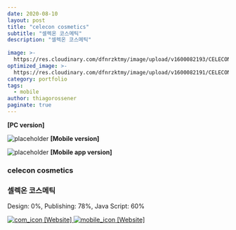 ```yaml
---
date: 2020-08-10
layout: post
title: "celecon cosmetics"
subtitle: "셀렉온 코스메틱"
description: "셀렉온 코스메틱"
  
image: >-
  https://res.cloudinary.com/dfnrzktmy/image/upload/v1600082193/CELECONC-768x1806_jy6bw1.png
optimized_image: >-
  https://res.cloudinary.com/dfnrzktmy/image/upload/v1600082191/CELECONC_sum-400x260_yyiedw.png
category: portfolio
tags: 
  - mobile
author: thiagorossener
paginate: true
---
```

<strong>[PC version]</strong>

![placeholder](https://res.cloudinary.com/dfnrzktmy/image/upload/v1600082191/CELECONC_m-400x866_z5qsqr.png "celecon cosmetics Mobile image")
<strong>[Mobile version]</strong>

![placeholder](https://res.cloudinary.com/dfnrzktmy/image/upload/v1600082191/CELECONC_app-400x823_sjxgto.png "celecon cosmetics Mobile app image")
<strong>[Mobile app version]</strong>

### celecon cosmetics

### 셀렉온 코스메틱

Design: 0%, Publishing: 78%, Java Script: 60%

<a href="https://celeconc.com/" target="_blank">
<img src="https://res.cloudinary.com/dfnrzktmy/image/upload/v1586177444/com_icon-150x129_r9kppl.png" alt="com_icon" class="site_icon">
[Website]
</a>

<a href="https://m.celeconc.com/" target="_blank">
<img src="https://res.cloudinary.com/dfnrzktmy/image/upload/v1600083398/mobile-phone-popular-model-optimus-g-pro_x6hlvf.png" alt="mobile_icon" class="mobile_icon">
[Website]
</a>

